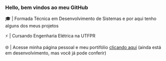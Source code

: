 ### Hello, bem vindos ao meu GitHub

<p>
    🎓 | Formada Técnica em Desenvolvimento de Sistemas e por aqui tenho alguns dos meus projetos
</p>
<p>
    ⚡ | Cursando Engenharia Elétrica na UTFPR
</p>
<!-- <p>
    🔗 | Logo mais deixarei disponível um material sobre html semântico
</p> -->
<p>
    🌐 | Acesse minha página pessoal e meu portifólio <a href="https://dayana-freitas.github.io/dayana-freitas/"> clicando aqui</a> (ainda está em desenvolvimento, mas você já pode conferir)
</p>
